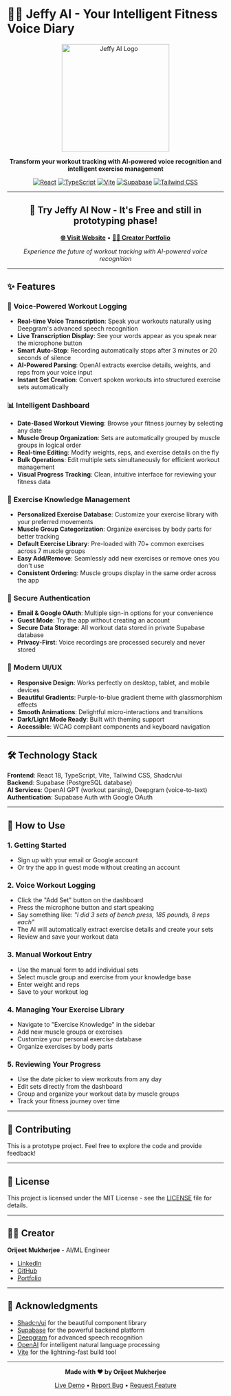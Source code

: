 # 🏋️‍♂️ Jeffy AI - Your Intelligent Fitness Voice Diary

<div align="center">

<img src="https://raw.githubusercontent.com/yourusername/jeffy-ai/main/public/logo.png" alt="Jeffy AI Logo" width="250" height="250">

**Transform your workout tracking with AI-powered voice recognition and intelligent exercise management**

[![React](https://img.shields.io/badge/React-18.3.1-blue.svg)](https://reactjs.org/)
[![TypeScript](https://img.shields.io/badge/TypeScript-5.5.3-blue.svg)](https://www.typescriptlang.org/)
[![Vite](https://img.shields.io/badge/Vite-5.4.1-purple.svg)](https://vitejs.dev/)
[![Supabase](https://img.shields.io/badge/Supabase-2.50.3-green.svg)](https://supabase.com/)
[![Tailwind CSS](https://img.shields.io/badge/Tailwind-3.4.11-38B2AC.svg)](https://tailwindcss.com/)

</div>

---

<div align="center">

## 🚀 **Try Jeffy AI Now - It's Free and still in prototyping phase!**

**[🌐 Visit Website](https://idyllic-alfajores-127002.netlify.app/)** • **[👨‍💻 Creator Portfolio](https://orijeet100.github.io/orijeet_portfolio/)**

*Experience the future of workout tracking with AI-powered voice recognition*

</div>

---

## ✨ Features

### 🎤 **Voice-Powered Workout Logging**
- **Real-time Voice Transcription**: Speak your workouts naturally using Deepgram's advanced speech recognition
- **Live Transcription Display**: See your words appear as you speak near the microphone button
- **Smart Auto-Stop**: Recording automatically stops after 3 minutes or 20 seconds of silence
- **AI-Powered Parsing**: OpenAI extracts exercise details, weights, and reps from your voice input
- **Instant Set Creation**: Convert spoken workouts into structured exercise sets automatically

### 📊 **Intelligent Dashboard**
- **Date-Based Workout Viewing**: Browse your fitness journey by selecting any date
- **Muscle Group Organization**: Sets are automatically grouped by muscle groups in logical order
- **Real-time Editing**: Modify weights, reps, and exercise details on the fly
- **Bulk Operations**: Edit multiple sets simultaneously for efficient workout management
- **Visual Progress Tracking**: Clean, intuitive interface for reviewing your fitness data

### 🧠 **Exercise Knowledge Management**
- **Personalized Exercise Database**: Customize your exercise library with your preferred movements
- **Muscle Group Categorization**: Organize exercises by body parts for better tracking
- **Default Exercise Library**: Pre-loaded with 70+ common exercises across 7 muscle groups
- **Easy Add/Remove**: Seamlessly add new exercises or remove ones you don't use
- **Consistent Ordering**: Muscle groups display in the same order across the app

### 🔐 **Secure Authentication**
- **Email & Google OAuth**: Multiple sign-in options for your convenience
- **Guest Mode**: Try the app without creating an account
- **Secure Data Storage**: All workout data stored in private Supabase database
- **Privacy-First**: Voice recordings are processed securely and never stored

### 🎨 **Modern UI/UX**
- **Responsive Design**: Works perfectly on desktop, tablet, and mobile devices
- **Beautiful Gradients**: Purple-to-blue gradient theme with glassmorphism effects
- **Smooth Animations**: Delightful micro-interactions and transitions
- **Dark/Light Mode Ready**: Built with theming support
- **Accessible**: WCAG compliant components and keyboard navigation

---

## 🛠️ Technology Stack

**Frontend**: React 18, TypeScript, Vite, Tailwind CSS, Shadcn/ui  
**Backend**: Supabase (PostgreSQL database)  
**AI Services**: OpenAI GPT (workout parsing), Deepgram (voice-to-text)  
**Authentication**: Supabase Auth with Google OAuth

---

## 📱 How to Use

### 1. **Getting Started**
- Sign up with your email or Google account
- Or try the app in guest mode without creating an account

### 2. **Voice Workout Logging**
- Click the "Add Set" button on the dashboard
- Press the microphone button and start speaking
- Say something like: *"I did 3 sets of bench press, 185 pounds, 8 reps each"*
- The AI will automatically extract exercise details and create your sets
- Review and save your workout data

### 3. **Manual Workout Entry**
- Use the manual form to add individual sets
- Select muscle group and exercise from your knowledge base
- Enter weight and reps
- Save to your workout log

### 4. **Managing Your Exercise Library**
- Navigate to "Exercise Knowledge" in the sidebar
- Add new muscle groups or exercises
- Customize your personal exercise database
- Organize exercises by body parts

### 5. **Reviewing Your Progress**
- Use the date picker to view workouts from any day
- Edit sets directly from the dashboard
- Group and organize your workout data by muscle groups
- Track your fitness journey over time

---

## 🤝 Contributing

This is a prototype project. Feel free to explore the code and provide feedback!

---

## 📄 License

This project is licensed under the MIT License - see the [LICENSE](LICENSE) file for details.

---

## 👨‍💻 Creator

**Orijeet Mukherjee** - AI/ML Engineer

- [LinkedIn](https://www.linkedin.com/in/orijeet-mukherjee/)
- [GitHub](https://github.com/orijeet100)
- [Portfolio](https://orijeet100.github.io/orijeet_portfolio/)

---

## 🙏 Acknowledgments

- [Shadcn/ui](https://ui.shadcn.com/) for the beautiful component library
- [Supabase](https://supabase.com/) for the powerful backend platform
- [Deepgram](https://deepgram.com/) for advanced speech recognition
- [OpenAI](https://openai.com/) for intelligent natural language processing
- [Vite](https://vitejs.dev/) for the lightning-fast build tool

---

<div align="center">

**Made with ❤️ by Orijeet Mukherjee**

[Live Demo](https://jeffy-ai.netlify.app) • [Report Bug](https://github.com/yourusername/jeffy-ai/issues) • [Request Feature](https://github.com/yourusername/jeffy-ai/issues)

</div>
